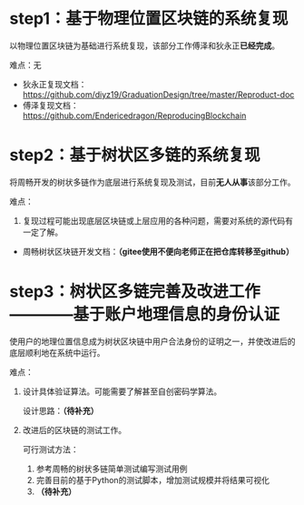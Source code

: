 # step1：基于物理位置区块链的系统复现

以物理位置区块链为基础进行系统复现，该部分工作傅泽和狄永正**已经完成**。

难点：无

- 狄永正复现文档：https://github.com/diyz19/GraduationDesign/tree/master/Reproduct-doc
- 傅泽复现文档：https://github.com/Endericedragon/ReproducingBlockchain

# step2：基于树状区多链的系统复现

将周畅开发的树状多链作为底层进行系统复现及测试，目前**无人从事**该部分工作。

难点：  
1. 复现过程可能出现底层区块链或上层应用的各种问题，需要对系统的源代码有一定了解。

- 周畅树状区块链开发文档：**（gitee使用不便向老师正在把仓库转移至github）**

# step3：树状区多链完善及改进工作————基于账户地理信息的身份认证

使用户的地理位置信息成为树状区块链中用户合法身份的证明之一，并使改进后的底层顺利地在系统中运行。

难点：  
1. 设计具体验证算法。可能需要了解甚至自创密码学算法。

    设计思路：**（待补充）**

2. 改进后的区块链的测试工作。

    可行测试方法：
    1. 参考周畅的树状多链简单测试编写测试用例
    2. 完善目前的基于Python的测试脚本，增加测试规模并将结果可视化
    3. **（待补充）**